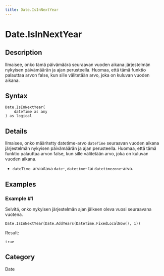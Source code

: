 ```yaml
---
title: Date.IsInNextYear
---
```


# Date.IsInNextYear


## Description

Ilmaisee, onko tämä päivämäärä seuraavan vuoden aikana järjestelmän nykyisen päivämäärän ja ajan perusteella. Huomaa, että tämä funktio palauttaa arvon false, kun sille välitetään arvo, joka on kuluvan vuoden aikana.


## Syntax

```powerquery
Date.IsInNextYear(
    dateTime as any
) as logical
```


## Details

Ilmaisee, onko määritetty datetime-arvo <code>dateTime</code> seuraavan vuoden aikana järjestelmän nykyisen päivämäärän ja ajan perusteella. Huomaa, että tämä funktio palauttaa arvon false, kun sille välitetään arvo, joka on kuluvan vuoden aikana.      <ul>      <li><code>dateTime</code>: arvioitava <code>date</code>-, <code>datetime</code>- tai <code>datetimezone</code>-arvo.</li>      </ul>


## Examples

### Example #1 
Selvitä, onko nykyisen järjestelmän ajan jälkeen oleva vuosi seuraavana vuotena.
```powerquery
Date.IsInNextYear(Date.AddYears(DateTime.FixedLocalNow(), 1))
```

Result: 
```powerquery
true
```




## Category
Date
